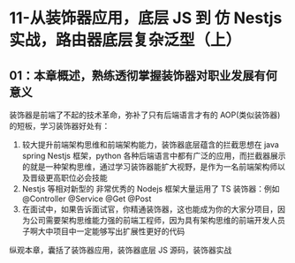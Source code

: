 # 11-从装饰器应用，底层 JS 到 仿 Nestjs 实战，路由器底层复杂泛型（上）

## 01：本章概述，熟练透彻掌握装饰器对职业发展有何意义

装饰器是前端了不起的技术革命，弥补了只有后端语言才有的 AOP(类似装饰器)的短板，学习装饰器好处有：

1. 较大提升前端架构思维和前端架构能力，装饰器底层蕴含的拦截思想在 java spring Nestjs 框架，python 各种后端语言中都有广泛的应用，而拦截器展示的就是一种架构思维，通过学习装饰器能扩大视野，是作为一名前端架构师以及晋级更高职位必会技能
2. Nestjs 等相对新型的 非常优秀的 Nodejs 框架大量运用了 TS 装饰器：例如 @Controller @Service @Get @Post
3. 在面试中，如果告诉面试官，你精通装饰器，这也能成为你的大家分项目，因为公司需要架构思维能力强的前端工程师，因为具有架构思维的前端开发人员子啊大中项目中一定能够写出扩展性更好的代码

纵观本章，囊括了装饰器应用，装饰器底层 JS 源码，装饰器实战
